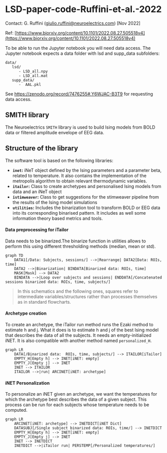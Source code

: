 # LSD-paper-code-Ruffini-et-al.-2022
Contact: G. Ruffini (giulio.ruffini@neuroelectrics.com) [Nov 2022]

Ref: 
[https://www.biorxiv.org/content/10.1101/2022.08.27.505518v4](https://www.biorxiv.org/content/10.1101/2022.08.27.505518v4)

To be able to run the Jupyter notebook you will need data access. The Jupyter notebook expects a data folder with lsd and supp_data subfolders:
```
data/
   lsd/
      - LSD_all.npy
      - LSD_all.mat
   supp_data/     
      -  AAL.pkl
```
See https://zenodo.org/record/7476255#.Y6WJAC-B3T9 for requesting data access.

## SMITH library
The Neuroelectrics ```SMITH``` library is used to build Ising models from BOLD data or filtered amplitude envelope of EEG data.


## Structure of the library
The software tool is based on the following libraries:

 * **`inet`:** iNeT object defined by the Ising parameters and a parameter beta, related to temperature. It also contains the implementation of the metropolis algorithm to obtain relevant thermodynamic variables.
 * **`itailor`:** Class to create archetypes and personalised Ising models from data and an iNeT object
 * **`istimweaver`:** Class to get suggestions for the stimweaver pipeline from the results of the Ising model simulations
 * **`utilities`:** Includes the binarization tool to transform BOLD or EEG 
   data into its corresponding binarised pattern. It includes as well some 
   information theory based metrics and tools.

 
#### Data preprocessing for iTailor
Data needs to be binarized.The binarize function in utilities allows to perform this using different thresholding methods (median, mean or std).
```mermaid
graph TD
    DATA1[/Data: Subjects, sessions/] -->|Rearrange| DATA2[Data: ROIs, time]
    DATA2 -->|Binarization| BINDATA[Binarized data: ROIs, time] 
    MASK[Mask] --> DATA2
    BINDATA -->|Loop over subjects and sessions| ENDDATA[/Concatenated sessions binarized data: ROIs, time, subjects/]
```
 > In this schematics and the following ones, squares refer to intermediate variables/structures rather than processes themselves as in standard flowcharts.
 
#### Archetype creation
To create an archetype, the iTailor run method runs the Ezaki method to estimate h and j. What it does is to estimate h and j of the best Ising model that describes the data of all the subjects. It needs an empty-initialized iNET. It is also compatible with another method named `personalized_H`.
```mermaid
graph LR
    DATA[/Binarized data:  ROIs, time, subjects/] --> ITAILOR[iTailor]
    EMPTY_H[Empty h] --> INET[iNET: empty]
    EMPTY_J[Empty j] --> INET
    INET --> ITAILOR
    ITAILOR -->|run| ARCINET[iNET: archetype]
```
#### iNET Personalization
To personalize an iNET given an archetype, we want the temperatures for which the archetype best describes the data of a given subject. This process can be run for each subjects whose temperature needs to be computed. 
```mermaid
graph LR
    ARCINET[iNET: archetype] --> INETDICT[iNET Dict]
    DATASUBJ[/Single subject binarized data: ROIs, time/] --> INETDICT
    EMPTY_H[Empty h] --> INET[iNET: empty]
    EMPTY_J[Empty j] --> INET
    INET --> INETDICT
    INETDICT -->|iTailor run| PERSTEMP[/Personalized temperatures/]
```
 


